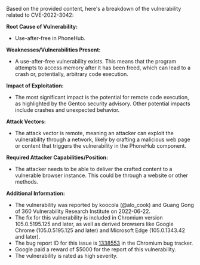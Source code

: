 Based on the provided content, here's a breakdown of the vulnerability related to CVE-2022-3042:

**Root Cause of Vulnerability:**
*   Use-after-free in PhoneHub.

**Weaknesses/Vulnerabilities Present:**
*   A use-after-free vulnerability exists. This means that the program attempts to access memory after it has been freed, which can lead to a crash or, potentially, arbitrary code execution.

**Impact of Exploitation:**
*   The most significant impact is the potential for remote code execution, as highlighted by the Gentoo security advisory. Other potential impacts include crashes and unexpected behavior.

**Attack Vectors:**
*   The attack vector is remote, meaning an attacker can exploit the vulnerability through a network, likely by crafting a malicious web page or content that triggers the vulnerability in the PhoneHub component.

**Required Attacker Capabilities/Position:**
*   The attacker needs to be able to deliver the crafted content to a vulnerable browser instance. This could be through a website or other methods.

**Additional Information:**

*   The vulnerability was reported by koocola (@alo_cook) and Guang Gong of 360 Vulnerability Research Institute on 2022-06-22.
*   The fix for this vulnerability is included in Chromium version 105.0.5195.125 and later, as well as derived browsers like Google Chrome (105.0.5195.125 and later) and Microsoft Edge (105.0.1343.42 and later).
*   The bug report ID for this issue is [1338553](https://crbug.com/1338553) in the Chromium bug tracker.
*   Google paid a reward of $5000 for the report of this vulnerability.
*   The vulnerability is rated as high severity.